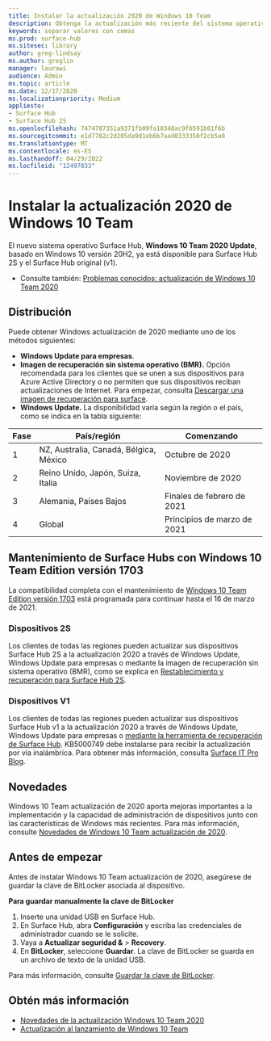 ```yaml
---
title: Instalar la actualización 2020 de Windows 10 Team
description: Obtenga la actualización más reciente del sistema operativo Surface Hub, Windows 10 Team actualización de 2020.
keywords: separar valores con comas
ms.prod: surface-hub
ms.sitesec: library
author: greg-lindsay
ms.author: greglin
manager: laurawi
audience: Admin
ms.topic: article
ms.date: 12/17/2020
ms.localizationpriority: Medium
appliesto:
- Surface Hub
- Surface Hub 2S
ms.openlocfilehash: 7474787351a9371fb09fa10348ac9f6591b81f6b
ms.sourcegitcommit: e1d7782c2d205da9d1eb6b7aad0333350f2cb5a8
ms.translationtype: MT
ms.contentlocale: es-ES
ms.lasthandoff: 04/29/2022
ms.locfileid: "12497833"
---
```

# <a name="install-windows-10-team-2020-update"></a>Instalar la actualización 2020 de Windows 10 Team 

El nuevo sistema operativo Surface Hub, **Windows 10 Team 2020 Update**, basado en Windows 10 versión 20H2, ya está disponible para Surface Hub 2S y el Surface Hub original (v1). 

- Consulte también: [Problemas conocidos: actualización de Windows 10 Team 2020](surface-hub-2020-team-update-known-issues.md)

## <a name="distribution"></a>Distribución

Puede obtener Windows actualización de 2020 mediante uno de los métodos siguientes:

- **Windows Update para empresas**.
- **Imagen de recuperación sin sistema operativo (BMR).** Opción recomendada para los clientes que se unen a sus dispositivos para Azure Active Directory o no permiten que sus dispositivos reciban actualizaciones de Internet. Para empezar, consulta [Descargar una imagen de recuperación para surface](https://support.microsoft.com/surfacerecoveryimage).
- **Windows Update.** La disponibilidad varía según la región o el país, como se indica en la tabla siguiente:

| Fase | País/región                         | Comenzando          |
| ----- | -------------------------------------- | ----------------- |
| 1     | NZ, Australia, Canadá, Bélgica, México | Octubre de 2020  |
| 2     | Reino Unido, Japón, Suiza, Italia          | Noviembre de 2020 |
| 3     | Alemania, Países Bajos                   | Finales de febrero de 2021 |
| 4     | Global                                 | Principios de marzo de 2021 |

## <a name="servicing-surface-hubs-with-windows-10-team-edition-version-1703"></a>Mantenimiento de Surface Hubs con Windows 10 Team Edition versión 1703 

La compatibilidad completa con el mantenimiento de [Windows 10 Team Edition versión 1703](https://support.microsoft.com/topic/november-12-2019-kb4525245-os-build-15063-2172-dfc81b85-11a6-54ef-4370-11408193419f) está programada para continuar hasta el 16 de marzo de 2021.

### <a name="2s-devices"></a>Dispositivos 2S 

Los clientes de todas las regiones pueden actualizar sus dispositivos Surface Hub 2S a la actualización 2020 a través de Windows Update, Windows Update para empresas o mediante la imagen de recuperación sin sistema operativo (BMR), como se explica en [Restablecimiento y recuperación para Surface Hub 2S](surface-hub-2s-recover-reset.md).

### <a name="v1-devices"></a>Dispositivos V1 

Los clientes de todas las regiones pueden actualizar sus dispositivos Surface Hub v1 a la actualización 2020 a través de Windows Update, Windows Update para empresas o [mediante la herramienta de recuperación de Surface Hub](surface-hub-recovery-tool.md). KB5000749 debe instalarse para recibir la actualización por vía inalámbrica. Para obtener más información, consulta [Surface IT Pro Blog](https://techcommunity.microsoft.com/t5/surface-it-pro-blog/surface-hub-windows-10-team-2020-update-hub-v1-status/ba-p/2118371).
 
## <a name="whats-new"></a>Novedades

Windows 10 Team actualización de 2020 aporta mejoras importantes a la implementación y la capacidad de administración de dispositivos junto con las características de Windows más recientes. Para más información, consulte [Novedades de Windows 10 Team actualización de 2020](surface-hub-2020-update-whats-new.md).
 
## <a name="before-you-begin"></a>Antes de empezar

Antes de instalar Windows 10 Team actualización de 2020, asegúrese de guardar la clave de BitLocker asociada al dispositivo. 

**Para guardar manualmente la clave de BitLocker**

1. Inserte una unidad USB en Surface Hub.
2. En Surface Hub, abra **Configuración** y escriba las credenciales de administrador cuando se le solicite.
3. Vaya a **Actualizar seguridad &** >  **Recovery**.
4. En **BitLocker**, seleccione **Guardar**. La clave de BitLocker se guarda en un archivo de texto de la unidad USB.

Para más información, consulte [Guardar la clave de BitLocker](save-bitlocker-key-surface-hub.md).

## <a name="learn-more"></a>Obtén más información

- [Novedades de la actualización Windows 10 Team 2020](surface-hub-2020-update-whats-new.md)
- [Actualización al lanzamiento de Windows 10 Team](https://techcommunity.microsoft.com/t5/surface-it-pro-blog/surface-hub-windows-10-team-2020-update-february-status/ba-p/2118369)
